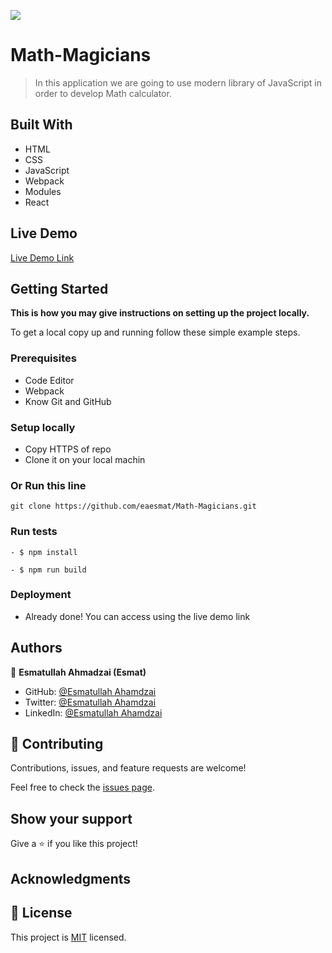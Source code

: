 ![](https://img.shields.io/badge/Microverse-blueviolet)

# Math-Magicians

> In this application we are going to use modern library of JavaScript in order to develop Math calculator. 


## Built With

- HTML
- CSS
- JavaScript
- Webpack
- Modules
- React


## Live Demo

[Live Demo Link](https://62ff7d6105e9030555c9763c--darling-peony-ad55c0.netlify.app/)


## Getting Started

**This is how you may give instructions on setting up the project locally.**


To get a local copy up and running follow these simple example steps.

### Prerequisites

- Code Editor
- Webpack
- Know Git and GitHub

### Setup locally 

- Copy HTTPS of repo
- Clone it on your local machin

### Or Run this line
```
git clone https://github.com/eaesmat/Math-Magicians.git

```


### Run tests
```
- $ npm install

```
```
- $ npm run build
```
### Deployment
- Already done! You can access using the live demo link



## Authors

👤 **Esmatullah Ahmadzai (Esmat)**

- GitHub: [@Esmatullah Ahamdzai](https://github.com/eaesmat)
- Twitter: [@Esmatullah Ahamdzai](https://twitter.com/ea_ahmadzai)
- LinkedIn: [@Esmatullah Ahamdzai](https://www.linkedin.com/in/esmatullah-ahmadzai-589523230/)

## 🤝 Contributing

Contributions, issues, and feature requests are welcome!

Feel free to check the [issues page](https://github.com/eaesmat/Math-Magicians/issues).

## Show your support

Give a ⭐️ if you like this project!

## Acknowledgments


## 📝 License

This project is [MIT](./MIT.md) licensed.
